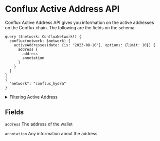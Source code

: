 # Conflux Active Address API

Conflux Active Address API gives you information on the active addresses on the Conflux chain. The following are the fields on the schema:

```
query ($network: ConfluxNetwork!) {
  conflux(network: $network) {
    activeAddresses(date: {is: "2023-08-10"}, options: {limit: 10}) {
      address {
        address
        annotation
      }
    }
  }
}
{
  "network": "conflux_hydra"
}

```

<details><summary> Filtering Active Address</summary>

`address`
The address of the wallet

</details>

## Fields

`address`
The address of the wallet

`annotation`
Any information about the address
